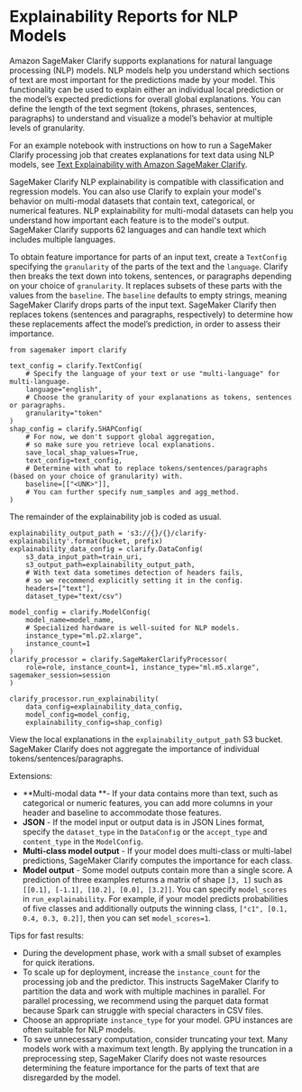 # Explainability Reports for NLP Models<a name="clarify-model-explainability-nlp"></a>

Amazon SageMaker Clarify supports explanations for natural language processing \(NLP\) models\. NLP models help you understand which sections of text are most important for the predictions made by your model\. This functionality can be used to explain either an individual local prediction or the model’s expected predictions for overall global explanations\. You can define the length of the text segment \(tokens, phrases, sentences, paragraphs\) to understand and visualize a model’s behavior at multiple levels of granularity\.

For an example notebook with instructions on how to run a SageMaker Clarify processing job that creates explanations for text data using NLP models, see [Text Explainability with Amazon SageMaker Clarify](https://github.com/aws/amazon-sagemaker-examples/blob/master/sagemaker-clarify/text_explainability/text_explainability.ipynb)\. 

SageMaker Clarify NLP explainability is compatible with classification and regression models\. You can also use Clarify to explain your model's behavior on multi\-modal datasets that contain text, categorical, or numerical features\. NLP explainability for multi\-modal datasets can help you understand how important each feature is to the model's output\. SageMaker Clarify supports 62 languages and can handle text which includes multiple languages\.

To obtain feature importance for parts of an input text, create a `TextConfig` specifying the `granularity` of the parts of the text and the `language`\. Clarify then breaks the text down into tokens, sentences, or paragraphs depending on your choice of `granularity`\. It replaces subsets of these parts with the values from the `baseline`\. The `baseline` defaults to empty strings, meaning SageMaker Clarify drops parts of the input text\. SageMaker Clarify then replaces tokens \(sentences and paragraphs, respectively\) to determine how these replacements affect the model’s prediction, in order to assess their importance\. 

```
from sagemaker import clarify

text_config = clarify.TextConfig(
    # Specify the language of your text or use "multi-language" for multi-language.
    language="english", 
    # Choose the granularity of your explanations as tokens, sentences or paragraphs.
    granularity="token" 
)
shap_config = clarify.SHAPConfig(
    # For now, we don't support global aggregation, 
    # so make sure you retrieve local explanations.
    save_local_shap_values=True,
    text_config=text_config,
    # Determine with what to replace tokens/sentences/paragraphs (based on your choice of granularity) with.
    baseline=[["<UNK>"]],
    # You can further specify num_samples and agg_method.
)
```

The remainder of the explainability job is coded as usual\.

```
explainability_output_path = 's3://{}/{}/clarify-explainability'.format(bucket, prefix)
explainability_data_config = clarify.DataConfig(
    s3_data_input_path=train_uri,
    s3_output_path=explainability_output_path,
    # With text data sometimes detection of headers fails,
    # so we recommend explicitly setting it in the config.
    headers=["text"],
    dataset_type="text/csv")
    
model_config = clarify.ModelConfig(
    model_name=model_name,
    # Specialized hardware is well-suited for NLP models.
    instance_type="ml.p2.xlarge",  
    instance_count=1
)
clarify_processor = clarify.SageMakerClarifyProcessor(
    role=role, instance_count=1, instance_type="ml.m5.xlarge", sagemaker_session=session
)

clarify_processor.run_explainability(
    data_config=explainability_data_config,
    model_config=model_config,
    explainability_config=shap_config)
```

View the local explanations in the `explainability_output_path` S3 bucket\. SageMaker Clarify does not aggregate the importance of individual tokens/sentences/paragraphs\.

Extensions:
+ **Multi\-modal data **\- If your data contains more than text, such as categorical or numeric features, you can add more columns in your header and baseline to accommodate those features\.
+ **JSON** \- If the model input or output data is in JSON Lines format, specify the `dataset_type` in the `DataConfig` or the `accept_type` and `content_type` in the `ModelConfig`\.
+ **Multi\-class model output** \- If your model does multi\-class or multi\-label predictions, SageMaker Clarify computes the importance for each class\.
+ **Model output** \- Some model outputs contain more than a single score\. A prediction of three examples returns a matrix of shape `[3, 1]` such as `[[0.1], [-1.1], [10.2], [0.0], [3.2]]`\. You can specify `model_scores` in `run_explainability`\. For example, if your model predicts probabilities of five classes and additionally outputs the winning class, `["c1", [0.1, 0.4, 0.3, 0.2]]`, then you can set `model_scores=1`\.

Tips for fast results:
+ During the development phase, work with a small subset of examples for quick iterations\.
+ To scale up for deployment, increase the `instance_count` for the processing job and the predictor\. This instructs SageMaker Clarify to partition the data and work with multiple machines in parallel\. For parallel processing, we recommend using the parquet data format because Spark can struggle with special characters in CSV files\.
+ Choose an appropriate `instance_type` for your model\. GPU instances are often suitable for NLP models\.
+ To save unnecessary computation, consider truncating your text\. Many models work with a maximum text length\. By applying the truncation in a preprocessing step, SageMaker Clarify does not waste resources determining the feature importance for the parts of text that are disregarded by the model\.